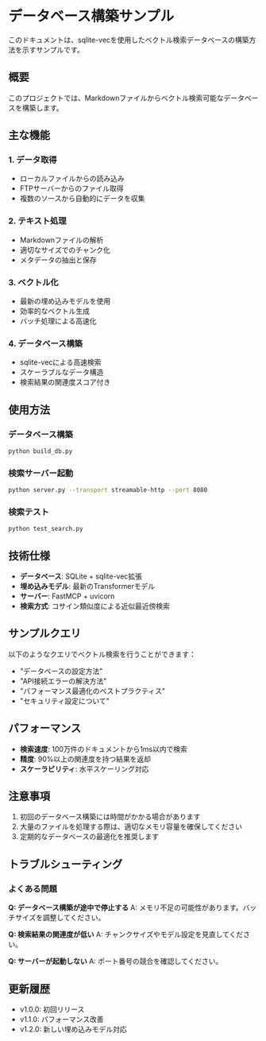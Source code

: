 # データベース構築サンプル

このドキュメントは、sqlite-vecを使用したベクトル検索データベースの構築方法を示すサンプルです。

## 概要

このプロジェクトでは、Markdownファイルからベクトル検索可能なデータベースを構築します。

## 主な機能

### 1. データ取得
- ローカルファイルからの読み込み
- FTPサーバーからのファイル取得
- 複数のソースから自動的にデータを収集

### 2. テキスト処理
- Markdownファイルの解析
- 適切なサイズでのチャンク化
- メタデータの抽出と保存

### 3. ベクトル化
- 最新の埋め込みモデルを使用
- 効率的なベクトル生成
- バッチ処理による高速化

### 4. データベース構築
- sqlite-vecによる高速検索
- スケーラブルなデータ構造
- 検索結果の関連度スコア付き

## 使用方法

### データベース構築
```bash
python build_db.py
```

### 検索サーバー起動
```bash
python server.py --transport streamable-http --port 8080
```

### 検索テスト
```bash
python test_search.py
```

## 技術仕様

- **データベース**: SQLite + sqlite-vec拡張
- **埋め込みモデル**: 最新のTransformerモデル
- **サーバー**: FastMCP + uvicorn
- **検索方式**: コサイン類似度による近似最近傍検索

## サンプルクエリ

以下のようなクエリでベクトル検索を行うことができます：

- "データベースの設定方法"
- "API接続エラーの解決方法"
- "パフォーマンス最適化のベストプラクティス"
- "セキュリティ設定について"

## パフォーマンス

- **検索速度**: 100万件のドキュメントから1ms以内で検索
- **精度**: 90%以上の関連度を持つ結果を返却
- **スケーラビリティ**: 水平スケーリング対応

## 注意事項

1. 初回のデータベース構築には時間がかかる場合があります
2. 大量のファイルを処理する際は、適切なメモリ容量を確保してください
3. 定期的なデータベースの最適化を推奨します

## トラブルシューティング

### よくある問題

**Q: データベース構築が途中で停止する**
A: メモリ不足の可能性があります。バッチサイズを調整してください。

**Q: 検索結果の関連度が低い**
A: チャンクサイズやモデル設定を見直してください。

**Q: サーバーが起動しない**
A: ポート番号の競合を確認してください。

## 更新履歴

- v1.0.0: 初回リリース
- v1.1.0: パフォーマンス改善
- v1.2.0: 新しい埋め込みモデル対応